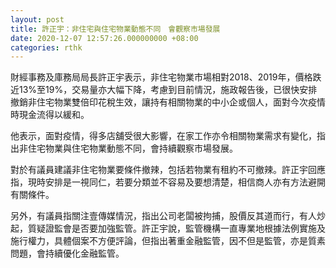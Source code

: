 ```yaml
---
layout: post
title: 許正宇：非住宅與住宅物業動態不同　會觀察市場發展
date: 2020-12-07 12:57:26.000000000 +08:00
categories: rthk
---
```


財經事務及庫務局局長許正宇表示，非住宅物業市場相對2018、2019年，價格跌近13%至19%，交易量亦大幅下降，考慮到目前情況，施政報告後，已很快安排撤銷非住宅物業雙倍印花稅生效，讓持有相關物業的中小企或個人，面對今次疫情時現金流得以緩和。

他表示，面對疫情，得多店舖受很大影響，在家工作亦令相關物業需求有變化，指出非住宅物業與住宅物業動態不同，會持續觀察市場發展。

對於有議員建議非住宅物業要條件撤辣，包括若物業有租約不可撤辣。許正宇回應指，現時安排是一視同仁，若要分類並不容易及要想清楚，相信商人亦有方法避開有關條件。

另外，有議員指關注壹傳媒情況，指出公司老闆被拘捕，股價反其道而行，有人炒起，質疑證監會是否要加強監管。許正宇說，監管機構一直專業地根據法例實施及施行權力，具體個案不方便評論，但指出著重金融監管，因不但是監管，亦是質素問題，會持續優化金融監管。

